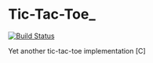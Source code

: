 # Tic-Tac-Toe_

[![Build Status](https://travis-ci.org/leocamelo/tic_tac_toe_c.svg?branch=master)](https://travis-ci.org/leocamelo/tic_tac_toe_c)

Yet another tic-tac-toe implementation [C]
